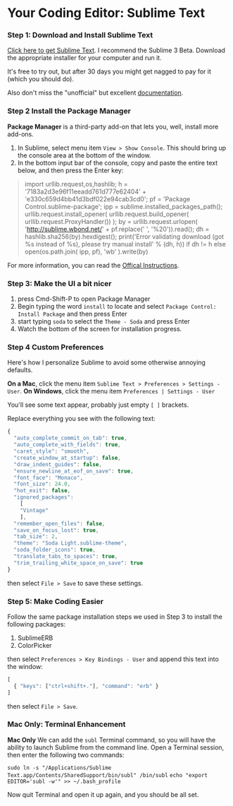 # Your Coding Editor: Sublime Text

### Step 1: Download and Install Sublime Text

[Click here to get Sublime Text](http://www.sublimetext.com/3). I recommend the Sublime 3 Beta. Download the appropriate installer for your computer and run it.

It's free to try out, but after 30 days you might get nagged to pay for it (which you should do).

Also don't miss the "unofficial" but excellent [documentation](http://docs.sublimetext.info/en/latest/index.html).

### Step 2 Install the Package Manager

**Package Manager** is a third-party add-on that lets you, well, install more add-ons.

1. In Sublime, select menu item `View > Show Console`. This should bring up the console area at the bottom of the window.
2. In the bottom input bar of the console, copy and paste the entire text below, and then press the Enter key:


> import urllib.request,os,hashlib; h = '7183a2d3e96f11eeadd761d777e62404' + 'e330c659d4bb41d3bdf022e94cab3cd0'; pf = 'Package Control.sublime-package'; ipp = sublime.installed_packages_path(); urllib.request.install_opener( urllib.request.build_opener( urllib.request.ProxyHandler()) ); by = urllib.request.urlopen( 'http://sublime.wbond.net/' + pf.replace(' ', '%20')).read(); dh = hashlib.sha256(by).hexdigest(); print('Error validating download (got %s instead of %s), please try manual install' % (dh, h)) if dh != h else open(os.path.join( ipp, pf), 'wb' ).write(by)


For more information, you can read the [Offical Instructions](https://sublime.wbond.net/installation).


### Step 3: Make the UI a bit nicer

1. press Cmd-Shift-P to open Package Manager
1. Begin typing the word `install` to locate and select `Package Control: Install Package` and then press Enter
1. start typing `soda` to select the `Theme - Soda` and press Enter
1. Watch the bottom of the screen for installation progress.

### Step 4 Custom Preferences

Here's how I personalize Sublime to avoid some otherwise annoying defaults.

**On a Mac**, click the menu item `Sublime Text > Preferences > Settings - User`.
**On Windows**, click the menu item `Preferences | Settings - User`

You'll see some text appear, probably just empty `[ ]` brackets.

Replace everything you see with the following text:

``` javascript
{
  "auto_complete_commit_on_tab": true,
  "auto_complete_with_fields": true,
  "caret_style": "smooth",
  "create_window_at_startup": false,
  "draw_indent_guides": false,
  "ensure_newline_at_eof_on_save": true,
  "font_face": "Monaco",
  "font_size": 24.0,
  "hot_exit": false,
  "ignored_packages":
    [
    "Vintage"
    ],
  "remember_open_files": false,
  "save_on_focus_lost": true,
  "tab_size": 2,
  "theme": "Soda Light.sublime-theme",
  "soda_folder_icons": true,
  "translate_tabs_to_spaces": true,
  "trim_trailing_white_space_on_save": true
}
```

then select `File > Save` to save these settings.

### Step 5: Make Coding Easier

Follow the same package installation steps we used in Step 3 to install the following packages:

1. SublimeERB
1. ColorPicker

then select `Preferences > Key Bindings - User` and append this text into the window:

```javascript
[
  { "keys": ["ctrl+shift+."], "command": "erb" }
]
```
then select `File > Save`.

### Mac Only: Terminal Enhancement

**Mac Only** We can add the `subl` Terminal command, so you will have the ability to launch Sublime from the command line. Open a Terminal session, then enter the following two commands:

`sudo ln -s "/Applications/Sublime Text.app/Contents/SharedSupport/bin/subl" /bin/subl`
`echo "export EDITOR='subl -w'" >> ~/.bash_profile`

Now quit Terminal and open it up again, and you should be all set.
